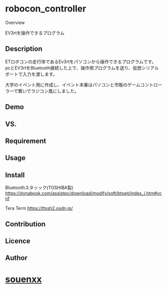 robocon_controller
====
Overview

EV3rtを操作できるプログラム
## Description
ETロボコンの走行体であるEv3rtをパソコンから操作できるプログラムです。
pcとEV3rtをBluetooth接続した上で、操作用プログラムを送り、仮想シリアルポートで入力を渡します。

大学のイベント用に作成し、イベント本番はパソコンと市販のゲームコントローラーで繋いでラジコン風にしました。
## Demo

## VS. 

## Requirement

## Usage

## Install
Bluetoothスタッック(TOSHIBA製)
https://dynabook.com/assistpc/download/modify/soft/btswt/index_j.htm#vcnf

Tera Term
https://ttssh2.osdn.jp/
## Contribution

## Licence

## Author

[souenxx](https://github.com/souenxx)
====
